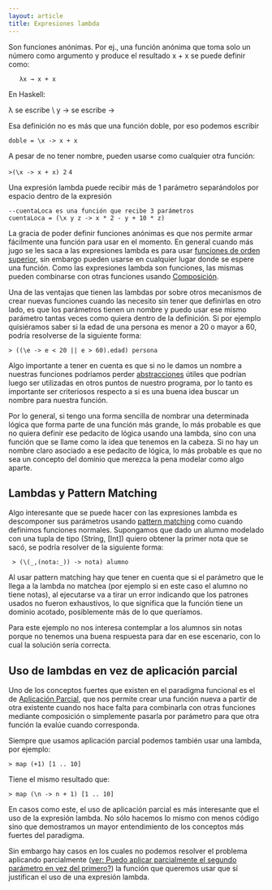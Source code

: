 ```yaml
---
layout: article
title: Expresiones lambda
---
```


Son funciones anónimas. Por ej., una función anónima que toma solo un número como argumento y produce el resultado x + x se puede definir como:

`   λx → x + x`

En Haskell:

λ se escribe \\ y → se escribe -&gt;

Esa definición no es más que una función doble, por eso podemos escribir

`doble = \x -> x + x`

A pesar de no tener nombre, pueden usarse como cualquier otra función:

`>(\x -> x + x) 2`
`4`

Una expresión lambda puede recibir más de 1 parámetro separándolos por espacio dentro de la expresión

`--cuentaLoca es una función que recibe 3 parámetros`
`cuentaLoca = (\x y z -> x * 2 - y + 10 * z)`

La gracia de poder definir funciones anónimas es que nos permite armar fácilmente una función para usar en el momento. En general cuando más jugo se les saca a las expresiones lambda es para usar [funciones de orden superior](orden-superior.html), sin embargo pueden usarse en cualquier lugar donde se espere una función. Como las expresiones lambda son funciones, las mismas pueden combinarse con otras funciones usando [Composición](composicion.html).

Una de las ventajas que tienen las lambdas por sobre otros mecanismos de crear nuevas funciones cuando las necesito sin tener que definirlas en otro lado, es que los parámetros tienen un nombre y puedo usar ese mismo parámetro tantas veces como quiera dentro de la definición. Si por ejemplo quisiéramos saber si la edad de una persona es menor a 20 o mayor a 60, podría resolverse de la siguiente forma:

`> ((\e -> e < 20 || e > 60).edad) persona`

Algo importante a tener en cuenta es que si no le damos un nombre a nuestras funciones podríamos perder [abstracciones](abstraccion.html) útiles que podrían luego ser utilizadas en otros puntos de nuestro programa, por lo tanto es importante ser criteriosos respecto a si es una buena idea buscar un nombre para nuestra función.

Por lo general, si tengo una forma sencilla de nombrar una determinada lógica que forma parte de una función más grande, lo más probable es que no quiera definir ese pedacito de lógica usando una lambda, sino con una función que se llame como la idea que tenemos en la cabeza. Si no hay un nombre claro asociado a ese pedacito de lógica, lo más probable es que no sea un concepto del dominio que merezca la pena modelar como algo aparte.

Lambdas y Pattern Matching
--------------------------

Algo interesante que se puede hacer con las expresiones lambda es descomponer sus parámetros usando [pattern matching](pattern-matching-en-haskell.html) como cuando definimos funciones normales. Supongamos que dado un alumno modelado con una tupla de tipo (String, \[Int\]) quiero obtener la primer nota que se sacó, se podría resolver de la siguiente forma:

` > (\(_,(nota:_)) -> nota) alumno`

Al usar pattern matching hay que tener en cuenta que si el parámetro que le llega a la lambda no matchea (por ejemplo si en este caso el alumno no tiene notas), al ejecutarse va a tirar un error indicando que los patrones usados no fueron exhaustivos, lo que significa que la función tiene un dominio acotado, posiblemente más de lo que queríamos.

Para este ejemplo no nos interesa contemplar a los alumnos sin notas porque no tenemos una buena respuesta para dar en ese escenario, con lo cual la solución sería correcta.

Uso de lambdas en vez de aplicación parcial
-------------------------------------------

Uno de los conceptos fuertes que existen en el paradigma funcional es el de [Aplicación Parcial](aplicacion-parcial.html), que nos permite crear una función nueva a partir de otra existente cuando nos hace falta para combinarla con otras funciones mediante composición o simplemente pasarla por parámetro para que otra función la evalúe cuando corresponda.

Siempre que usamos aplicación parcial podemos también usar una lambda, por ejemplo:

`> map (+1) [1 .. 10]`

Tiene el mismo resultado que:

`> map (\n -> n + 1) [1 .. 10]`

En casos como este, el uso de aplicación parcial es más interesante que el uso de la expresión lambda. No sólo hacemos lo mismo con menos código sino que demostramos un mayor entendimiento de los conceptos más fuertes del paradigma.

Sin embargo hay casos en los cuales no podemos resolver el problema aplicando parcialmente ([ver: Puedo aplicar parcialmente el segundo parámetro en vez del primero?](aplicacion-parcial.html)) la función que queremos usar que sí justifican el uso de una expresión lambda.
